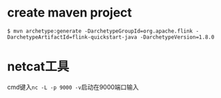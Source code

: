 # create maven project

    $ mvn archetype:generate -DarchetypeGroupId=org.apache.flink -DarchetypeArtifactId=flink-quickstart-java -DarchetypeVersion=1.8.0

# netcat工具
cmd键入`nc -L -p 9000 -v`启动在9000端口输入

